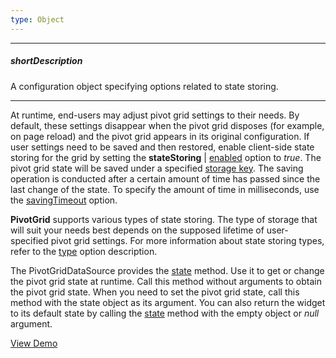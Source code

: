 ```yaml
---
type: Object
---
```

---
##### shortDescription
A configuration object specifying options related to state storing.

---
At runtime, end-users may adjust pivot grid settings to their needs. By default, these settings disappear when the pivot grid disposes (for example, on page reload) and the pivot grid appears in its original configuration. If user settings need to be saved and then restored, enable client-side state storing for the grid by setting the **stateStoring** | [enabled](/api-reference/10%20UI%20Widgets/dxPivotGrid/1%20Configuration/stateStoring/enabled.md '/Documentation/ApiReference/UI_Widgets/dxPivotGrid/Configuration/stateStoring/#enabled') option to *true*. The pivot grid state will be saved under a specified [storage key](/api-reference/10%20UI%20Widgets/dxPivotGrid/1%20Configuration/stateStoring/storageKey.md '/Documentation/ApiReference/UI_Widgets/dxPivotGrid/Configuration/stateStoring/#storageKey'). The saving operation is conducted after a certain amount of time has passed since the last change of the state. To specify the amount of time in milliseconds, use the [savingTimeout](/api-reference/10%20UI%20Widgets/dxPivotGrid/1%20Configuration/stateStoring/savingTimeout.md '/Documentation/ApiReference/UI_Widgets/dxPivotGrid/Configuration/stateStoring/#savingTimeout') option.

**PivotGrid** supports various types of state storing. The type of storage that will suit your needs best depends on the supposed lifetime of user-specified pivot grid settings. For more information about state storing types, refer to the [type](/api-reference/10%20UI%20Widgets/dxPivotGrid/1%20Configuration/stateStoring/type.md '/Documentation/ApiReference/UI_Widgets/dxPivotGrid/Configuration/stateStoring/#type') option description.

The PivotGridDataSource provides the [state](/api-reference/30%20Data%20Layer/PivotGridDataSource/3%20Methods/state().md '/Documentation/ApiReference/Data_Layer/PivotGridDataSource/Methods/#state') method. Use it to get or change the pivot grid state at runtime. Call this method without arguments to obtain the pivot grid state. When you need to set the pivot grid state, call this method with the state object as its argument. You can also return the widget to its default state by calling the [state](/Documentation/ApiReference/UI_Widgets/dxPivotGrid/Methods/#state) method with the empty object or *null* argument.

<a href="http://js.devexpress.com/Demos/WidgetsGallery/#demo/data_grid-pivot_grid-state_persistence" class="button orange small fix-width-155" style="margin-right:20px;" target="_blank">View Demo</a>